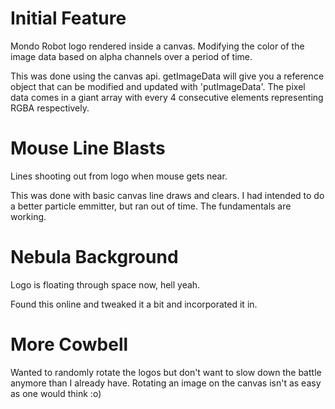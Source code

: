 # Initial Feature #
Mondo Robot logo rendered inside a canvas. Modifying the color of the image data based on alpha channels over a period of time. 

This was done using the canvas api. getImageData will give you a reference object that can be modified and updated with 'putImageData'. The pixel data comes in a giant array with every 4 consecutive elements representing RGBA respectively. 

# Mouse Line Blasts #
Lines shooting out from logo when mouse gets near.

This was done with basic canvas line draws and clears. I had intended to do a better particle emmitter, but ran out of time. The fundamentals are working.

# Nebula Background #
Logo is floating through space now, hell yeah.

Found this online and tweaked it a bit and incorporated it in.

# More Cowbell #
Wanted to randomly rotate the logos but don't want to slow down the battle anymore than I already have. Rotating an image on the canvas isn't as easy as one would think :o)
